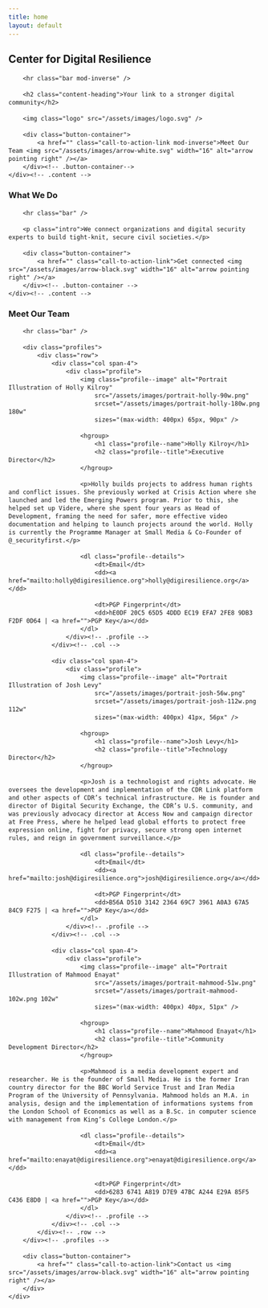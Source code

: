 ```yaml
---
title: home
layout: default
---
```


<section class="page-section" id="intro">
	<div class="content">
		<h1 class="content-heading">Center for Digital Resilience</h1>

		<hr class="bar mod-inverse" />

		<h2 class="content-heading">Your link to a stronger digital community</h2>

		<img class="logo" src="/assets/images/logo.svg" />

		<div class="button-container">
			<a href="" class="call-to-action-link mod-inverse">Meet Our Team <img src="/assets/images/arrow-white.svg" width="16" alt="arrow pointing right" /></a>
		</div><!-- .button-container-->
	</div><!-- .content -->
</section>

<section class="page-section" id="what-we-do">
	<div class="content">
		<h3 class="content-heading">What We Do</h3>

		<hr class="bar" />

		<p class="intro">We connect organizations and digital security experts to build tight-knit, secure civil societies.</p>

		<div class="button-container">
			<a href="" class="call-to-action-link">Get connected <img src="/assets/images/arrow-black.svg" width="16" alt="arrow pointing right" /></a>
		</div><!-- .button-container -->
	</div><!-- .content -->
</section>

<section class="page-section" id="meet-our-team">
	<div class="content">
		<h3 class="content-heading">Meet Our Team</h3>

		<hr class="bar" />
	
		<div class="profiles">
			<div class="row">
				<div class="col span-4">
					<div class="profile">
						<img class="profile--image" alt="Portrait Illustration of Holly Kilroy"
							src="/assets/images/portrait-holly-90w.png"
							srcset="/assets/images/portrait-holly-180w.png 180w"
							sizes="(max-width: 400px) 65px, 90px" />

						<hgroup>
							<h1 class="profile--name">Holly Kilroy</h1>
							<h2 class="profile--title">Executive Director</h2>
						</hgroup>

						<p>Holly builds projects to address human rights and conflict issues. She previously worked at Crisis Action where she launched and led the Emerging Powers program. Prior to this, she helped set up Videre, where she spent four years as Head of Development, framing the need for safer, more effective video documentation and helping to launch projects around the world. Holly is currently the Programme Manager at Small Media & Co-Founder of @_securityfirst.</p>

						<dl class="profile--details">
							<dt>Email</dt>
							<dd><a href="mailto:holly@digiresilience.org">holly@digiresilience.org</a></dd>

							<dt>PGP Fingerprint</dt>
							<dd>hE0DF 20C5 65D5 4DDD EC19 EFA7 2FE8 9DB3 F2DF 0D64 | <a href="">PGP Key</a></dd>
						</dl>
					</div><!-- .profile -->
				</div><!-- .col -->

				<div class="col span-4">
					<div class="profile">
						<img class="profile--image" alt="Portrait Illustration of Josh Levy"
							src="/assets/images/portrait-josh-56w.png"
							srcset="/assets/images/portrait-josh-112w.png 112w"
							sizes="(max-width: 400px) 41px, 56px" />

						<hgroup>
							<h1 class="profile--name">Josh Levy</h1>
							<h2 class="profile--title">Technology Director</h2>
						</hgroup>

						<p>Josh is a technologist and rights advocate. He oversees the development and implementation of the CDR Link platform and other aspects of CDR’s technical infrastructure. He is founder and director of Digital Security Exchange, the CDR’s U.S. community, and was previously advocacy director at Access Now and campaign director at Free Press, where he helped lead global efforts to protect free expression online, fight for privacy, secure strong open internet rules, and reign in government surveillance.</p>

						<dl class="profile--details">
							<dt>Email</dt>
							<dd><a href="mailto:josh@digiresilience.org">josh@digiresilience.org</a></dd>

							<dt>PGP Fingerprint</dt>
							<dd>B56A D510 3142 2364 69C7 3961 A0A3 67A5 84C9 F275 | <a href="">PGP Key</a></dd>
						</dl>
					</div><!-- .profile -->
				</div><!-- .col -->

				<div class="col span-4">
					<div class="profile">
						<img class="profile--image" alt="Portrait Illustration of Mahmood Enayat"
							src="/assets/images/portrait-mahmood-51w.png"
							srcset="/assets/images/portrait-mahmood-102w.png 102w"
							sizes="(max-width: 400px) 40px, 51px" />
						
						<hgroup>
							<h1 class="profile--name">Mahmood Enayat</h1>
							<h2 class="profile--title">Community Development Director</h2>
						</hgroup>
						
						<p>Mahmood is a media development expert and researcher. He is the founder of Small Media. He is the former Iran country director for the BBC World Service Trust and Iran Media Program of the University of Pennsylvania. Mahmood holds an M.A. in analysis, design and the implementation of informations systems from the London School of Economics as well as a B.Sc. in computer science with management from King’s College London.</p>
						
						<dl class="profile--details">
							<dt>Email</dt>
							<dd><a href="mailto:enayat@digiresilience.org">enayat@digiresilience.org</a></dd>
						
							<dt>PGP Fingerprint</dt>
							<dd>6283 6741 A819 D7E9 47BC A244 E29A 85F5 C436 E8D0 | <a href="">PGP Key</a></dd>
						</dl>
					</div><!-- .profile -->
				</div><!-- .col -->
			</div><!-- .row -->
		</div><!-- .profiles -->

		<div class="button-container">
			<a href="" class="call-to-action-link">Contact us <img src="/assets/images/arrow-black.svg" width="16" alt="arrow pointing right" /></a>
		</div>
	</div>
</section>
